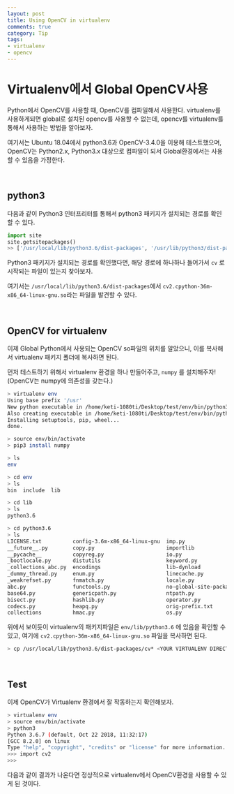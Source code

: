 ```yaml
---
layout: post
title: Using OpenCV in virtualenv
comments: true
category: Tip
tags:
- virtualenv
- opencv
---
```


# Virtualenv에서 Global OpenCV사용

Python에서 OpenCV를 사용할 때, OpenCV를 컴파일해서 사용한다. virtualenv를 사용하게되면 global로 설치된 opencv를 사용할 수 없는데, opencv를 virtualenv를 통해서 사용하는 방법을 알아보자.

여기서는 Ubuntu 18.04에서 python3.6과 OpenCV-3.4.0을 이용해 테스트했으며, OpenCV는 Python2.x, Python3.x 대상으로 컴파일이 되서 Global환경에서는 사용할 수 있음을 가정한다.

​      

    

## python3

다음과 같이 Python3 인터프리터를 통해서 python3 패키지가 설치되는 경로를 확인할 수 있다.

```python
import site
site.getsitepackages()
>> ['/usr/local/lib/python3.6/dist-packages', '/usr/lib/python3/dist-packages', '/usr/lib/python3.6/dist-packages']
```

Python3 패키지가 설치되는 경로를 확인했다면, 해당 경로에 하나하나 들어가서 `cv` 로 시작되는 파일이 있는지 찾아보자.

여기서는 `/usr/local/lib/python3.6/dist-packages`에서 `cv2.cpython-36m-x86_64-linux-gnu.so`라는 파일을 발견할 수 있다.

<br/>

## OpenCV for virtualenv

이제 Global Python에서 사용되는  OpenCV so파일의 위치를 알았으니, 이를 복사해서 virtualenv 패키지 폴더에 복사하면 된다.

먼저 테스트하기 위해서 virtualenv 환경을 하나 만들어주고, `numpy` 를 설치해주자! (OpenCV는 numpy에 의존성을 갖는다.)

```bash
> virtualenv env
Using base prefix '/usr'
New python executable in /home/keti-1080ti/Desktop/test/env/bin/python3
Also creating executable in /home/keti-1080ti/Desktop/test/env/bin/python
Installing setuptools, pip, wheel...
done.

> source env/bin/activate
> pip3 install numpy

> ls
env

> cd env
> ls
bin  include  lib

> cd lib
> ls
python3.6

> cd python3.6
> ls
LICENSE.txt          config-3.6m-x86_64-linux-gnu  imp.py                       posixpath.py      struct.py
__future__.py        copy.py                       importlib                    random.py         tarfile.py
__pycache__          copyreg.py                    io.py                        re.py             tempfile.py
_bootlocale.py       distutils                     keyword.py                   reprlib.py        token.py
_collections_abc.py  encodings                     lib-dynload                  rlcompleter.py    tokenize.py
_dummy_thread.py     enum.py                       linecache.py                 shutil.py         types.py
_weakrefset.py       fnmatch.py                    locale.py                    site-packages     warnings.py
abc.py               functools.py                  no-global-site-packages.txt  site.py           weakref.py
base64.py            genericpath.py                ntpath.py                    sre_compile.py
bisect.py            hashlib.py                    operator.py                  sre_constants.py
codecs.py            heapq.py                      orig-prefix.txt              sre_parse.py
collections          hmac.py                       os.py                        stat.py
```

위에서 보이듯이 virtualenv의 패키지파일은 `env/lib/python3.6` 에 있음을 확인할 수 있고, 여기에 `cv2.cpython-36m-x86_64-linux-gnu.so` 파일을 복사하면 된다.

```bash
> cp /usr/local/lib/python3.6/dist-packages/cv* <YOUR VIRTUALENV DIRECTORY>/env/lib/python3.6/
```

<br/>    

## Test

이제 OpenCV가 Virtualenv 환경에서 잘 작동하는지 확인해보자.

```bash
> virtualenv env
> source env/bin/activate
> python3
Python 3.6.7 (default, Oct 22 2018, 11:32:17)
[GCC 8.2.0] on linux
Type "help", "copyright", "credits" or "license" for more information.
>>> import cv2
>>>
```

다음과 같이 결과가 나온다면 정상적으로 virtualenv에서 OpenCV환경을 사용할 수 있게 된 것이다.
